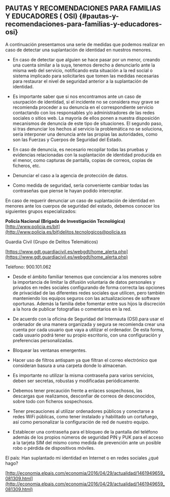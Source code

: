 ## PAUTAS Y RECOMENDACIONES PARA FAMILIAS Y EDUCADORES ( OSI) {#pautas-y-recomendaciones-para-familias-y-educadores-osi}

A continuación presentamos una serie de medidas que podemos realizar en caso de detectar una suplantación de identidad en nuestros menores.

*   En caso de detectar que alguien se hace pasar por un menor, creando una cuenta similar a la suya, tenemos derecho a denunciarlo ante la misma web del servicio, notificando esta situación a la red social o sistema implicado para solicitarles que tomen las medidas necesarias para restaurar el nivel de seguridad anterior a la suplantación de identidad.

*   Es importante saber que si nos encontramos ante un caso de usurpación de identidad, si el incidente no se considera muy grave se recomienda proceder a su denuncia en el correspondiente servicio contactando con los responsables y/o administradores de las redes sociales o sitios web. La mayoría de ellos ponen a nuestra disposición mecanismos de denuncia de este tipo de situaciones. El segundo paso, si tras denunciar los hechos al servicio la problemática no se soluciona, sería interponer una denuncia ante las propias las autoridades, como son las Fuerzas y Cuerpos de Seguridad del Estado.

*   En caso de denuncia, es necesario recopilar todas las pruebas y evidencias relacionadas con la suplantación de identidad producida en el menor, como capturas de pantalla, copias de correos, copias de ficheros, etc.

*   Denunciar el caso a la agencia de protección de datos.

*   Como medida de seguridad, sería conveniente cambiar todas las contraseñas que piense le hayan podido interceptar.

En caso de requerir denunciar un caso de suplantación de identidad en menores ante los cuerpos de seguridad del estado, debemos conocer los siguientes grupos especializados:

**Policía Nacional (Brigada de Investigación Tecnológica)** [http://www.policia.es/bit](http://www.policia.es/bit)delitos.tecnologicos@policia.es

Guardia Civil (Grupo de Delitos Telemáticos)

[https://www.gdt.guardiacivil.es/webgdt/home_alerta.php](https://www.gdt.guardiacivil.es/webgdt/home_alerta.php)

Teléfono: 900.101.062

*   Desde el ámbito familiar tenemos que concienciar a los menores sobre la importancia de limitar la difusión voluntaria de datos personales y privados en redes sociales configurando de forma correcta las opciones de privacidad de las diferentes redes sociales que utilicen, pero también manteniendo los equipos seguros con las actualizaciones de software oportunas. Además la familia debe fomentar entre sus hijos la discreción a la hora de publicar fotografías o comentarios en la red.

*   De acuerdo con la oficina de Seguridad del Internauta (OSI).para usar el ordenador de una manera organizada y segura se recomienda crear una cuenta por cada usuario que vaya a utilizar el ordenador. De esta forma, cada usuario podrá tener su propio escritorio, con una configuración y preferencias personalizadas.

*   Bloquear las ventanas emergentes.

*   Hacer uso de filtros antispam ya que filtran el correo electrónico que consideran basura a una carpeta donde lo almacenan.

*   Es importante no utilizar la misma contraseña para varios servicios, deben ser secretas, robustas y modificadas periódicamente.

*   Debemos tener precaución frente a enlaces sospechosos, las descargas que realizamos, desconfiar de correos de desconocidos, sobre todo con ficheros sospechosos.

*   Tener precauciones al utilizar ordenadores públicos y conectarse a redes WiFi públicas, como tener instalado y habilitado un cortafuego, así como personalizar la configuración de red de nuestro equipo.

*   Establecer una contraseña para el bloqueo de la pantalla del teléfono además de los propios números de seguridad PIN y PUK para el acceso a la tarjeta SIM del mismo como medida de prevención ante un posible robo o pérdida de dispositivos móviles.

El país: Han suplantado mi identidad en Internet o en redes sociales ¿qué hago?

[http://economia.elpais.com/economia/2016/04/29/actualidad/1461949659_081309.html](http://economia.elpais.com/economia/2016/04/29/actualidad/1461949659_081309.html)